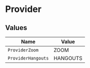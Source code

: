 # Provider


## Values

| Name               | Value              |
| ------------------ | ------------------ |
| `ProviderZoom`     | ZOOM               |
| `ProviderHangouts` | HANGOUTS           |